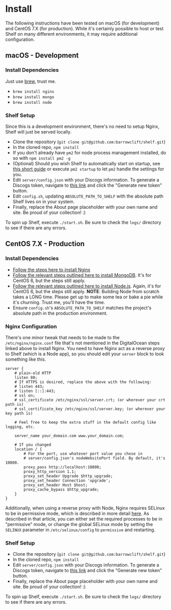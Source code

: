 # Install

The following instructions have been tested on macOS (for development) and CentOS 7.X (for production). While it's certainly possible to host or test Shelf on many different environments, it may require additional configuration.

## macOS - Development

### Install Dependencies

Just use [brew](https://brew.sh), trust me.

* `brew install nginx`
* `brew install mongo`
* `brew install node`

### Shelf Setup

Since this is a development environment, there's no need to setup Nginx, Shelf will just be served locally.

* Clone the repository (`git clone git@github.com:barrowclift/shelf.git`)
* In the cloned repo, `npm install`
* If you don't already have `pm2` for node process management installed, do so with `npm install pm2 -g`
* (Optional) Should you wish Shelf to automatically start on startup, see [this short guide](http://pm2.keymetrics.io/docs/usage/startup/) or execute `pm2 startup` to let `pm2` handle the settings for you.
* Edit `server/config.json` with your Discogs information. To generate a Discogs token, navigate to [this link](https://www.discogs.com/settings/developers) and click the "Generate new token" button.
* Edit `config.sh`, updating `ABSOLUTE_PATH_TO_SHELF` with the absolute path Shelf lives on in your system.
* Finally, replace the About page placeholder with your own name and site. Be proud of your collection! :)

To spin up Shelf, execute `./start.sh`. Be sure to check the `logs/` directory to see if there are any errors.

## CentOS 7.X - Production

### Install Dependencies

* [Follow the steps here to install Nginx](https://www.digitalocean.com/community/tutorials/how-to-install-nginx-on-centos-7)
* [Follow the relevant steps outlined here to install MongoDB](https://www.liquidweb.com/kb/how-to-install-mongodb-on-centos-6/). It's for CentOS 6, but the steps still apply.
* [Follow the relevant steps outlined here to install Node.js](https://www.digitalocean.com/community/tutorials/how-to-install-and-run-a-node-js-app-on-centos-6-4-64bit). Again, it's for CentOS 6, but the steps still apply. __NOTE__: Building Node from scratch takes a LONG time. Please get up to make some tea or bake a pie while it's churning. Trust me, you'll have the time.
* Ensure `config.sh`'s `ABSOLUTE_PATH_TO_SHELF` matches the project's absolute path in the production environment.

### Nginx Configuration

There's one minor tweak that needs to be made to the `/etc/nginx/nginx.conf` file that's not mentioned in the DigitalOcean steps linked above to install Nginx. You need to have Nginx act as a reverse proxy to Shelf (which is a Node app), so you should edit your `server` block to look something like this.

```
server {
    # plain-old HTTP
    listen 80;
    # If HTTPS is desired, replace the above with the following:
    # listen 443;
    # listen [::]:443;
    # ssl on;
    # ssl_certificate /etc/nginx/ssl/server.crt; (or wherever your crt path is)
    # ssl_certificate_key /etc/nginx/ssl/server.key; (or wherever your key path is)

    # Feel free to keep the extra stuff in the default config like logging, etc.

    server_name your_domain.com www.your_domain.com;

    # If you changed
    location / {
        # For the port, use whatever port value you chose in
        # server/config.json's nodeWebsitePort field. By default, it's 10800.
        proxy_pass http://localhost:10800;
        proxy_http_version 1.1;
        proxy_set_header Upgrade $http_upgrade;
        proxy_set_header Connection 'upgrade';
        proxy_set_header Host $host;
        proxy_cache_bypass $http_upgrade;
    }
}
```

Additionally, when using a reverse proxy with Node, Nginx requires SELinux to be in permissive mode, which is described in more detail [here](https://wiki.gentoo.org/wiki/SELinux/Tutorials/Permissive_versus_enforcing). As described in that article, you can either set the required processes to be in "permissive" mode, or change the global SELinux mode by setting the `SELINUX` parameter in `/etc/selinux/config` to `permissive` and restarting.

### Shelf Setup

* Clone the repository (`git clone git@github.com:barrowclift/shelf.git`)
* In the cloned repo, `npm install`
* Edit `server/config.json` with your Discogs information. To generate a Discogs token, navigate to [this link](https://www.discogs.com/settings/developers) and click the "Generate new token" button.
* Finally, replace the About page placeholder with your own name and site. Be proud of your collection! :)

To spin up Shelf, execute `./start.sh`. Be sure to check the `logs/` directory to see if there are any errors.